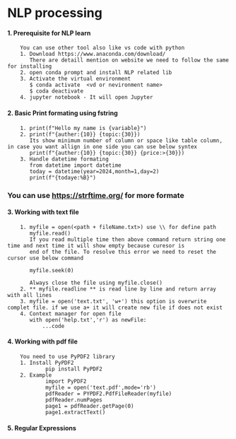 # NLP processing
#### 1. Prerequisite for NLP learn
        You can use other tool also like vs code with python
        1. Download https://www.anaconda.com/download/
           There are detaill mention on website we need to follow the same for installing
        2. open conda prompt and install NLP related lib
        3. Activate the virtual environment
           $ conda activate  <vd or nevironment name>
           $ coda deactivate 
        4. jupyter notebook - It will open Jupyter   
#### 2. Basic Print formating using fstring
        1. print(f"Hello my name is {variable}")
        2. print(f"{auther:{10}} {topic:{30}})
           Its show minimum number of column or space like table column, in case you want allign in one side you can use below syntex 
           print(f"{auther:{10}} {topic:{30}} {price:>{30}})
        3. Handle datetime formating
           from datetime import datetime
           today = datetime(year=2024,month=1,day=2)
           print(f"{todaye:%B}")

  ### You can use https://strftime.org/ for more formate
#### 3. Working with text file
        1. myfile = open(<path + fileName.txt>) use \\ for define path
           myfile.read()
           If you read multiple time then above command return string one time and next time it will show empty because curesor is 
           end of the file. To resolve this error we need to reset the cursor use below command
           
           myfile.seek(0)

           Always close the file using myfile.close()
        2. ** myfile.readline ** is read line by line and return array with all lines
        3. myfile = open('text.txt', 'w+') this option is overwrite complet file. if we use a+ it will create new file if does not exist
        4. Context manager for open file
           with open('help.txt','r') as newFile:
               ...code
#### 4. Working with pdf file
        You need to use PyPDF2 library
        1. Install PyPDF2
                pip install PyPDF2
        2. Example
                import PyPDF2
                myfile = open('text.pdf',mode='rb')
                pdfReader = PYPDF2.PdfFileReader(myfile)
                pdfReader.numPages
                page1 = pdfReader.getPage(0)
                page1.extractText()
#### 5. Regular Expressions

                
